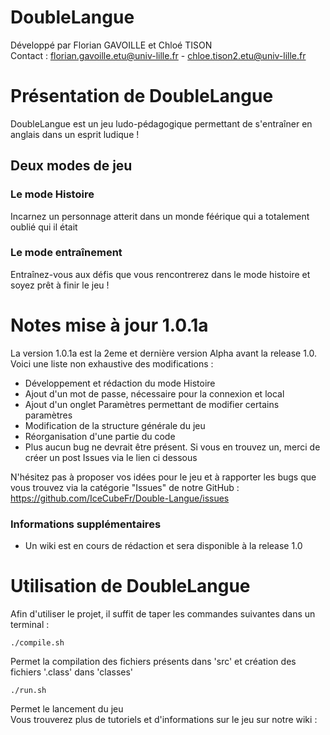 DoubleLangue
===

Développé par Florian GAVOILLE et Chloé TISON  
Contact : florian.gavoille.etu@univ-lille.fr - chloe.tison2.etu@univ-lille.fr

# Présentation de DoubleLangue

DoubleLangue est un jeu ludo-pédagogique permettant de s'entraîner en anglais dans un esprit ludique !  

Deux modes de jeu
---
### Le mode Histoire
Incarnez un personnage atterit dans un monde féérique qui a totalement oublié qui il était
### Le mode entraînement
Entraînez-vous aux défis que vous rencontrerez dans le mode histoire et soyez prêt à finir le jeu !
# Notes mise à jour 1.0.1a
La version 1.0.1a est la 2eme et dernière version Alpha avant la release 1.0. Voici une liste non exhaustive des modifications :
- Développement et rédaction du mode Histoire
- Ajout d'un mot de passe, nécessaire pour la connexion et local
- Ajout d'un onglet Paramètres permettant de modifier certains paramètres
- Modification de la structure générale du jeu
- Réorganisation d'une partie du code
- Plus aucun bug ne devrait être présent. Si vous en trouvez un, merci de créer un post Issues via le lien ci dessous

N'hésitez pas à proposer vos idées pour le jeu et à rapporter les bugs que vous trouvez via la catégorie "Issues" de notre GitHub : https://github.com/IceCubeFr/Double-Langue/issues

### Informations supplémentaires
- Un wiki est en cours de rédaction et sera disponible à la release 1.0

# Utilisation de DoubleLangue

Afin d'utiliser le projet, il suffit de taper les commandes suivantes dans un terminal :

```
./compile.sh
```
Permet la compilation des fichiers présents dans 'src' et création des fichiers '.class' dans 'classes'

```
./run.sh
```
Permet le lancement du jeu  
Vous trouverez plus de tutoriels et d'informations sur le jeu sur notre wiki : 